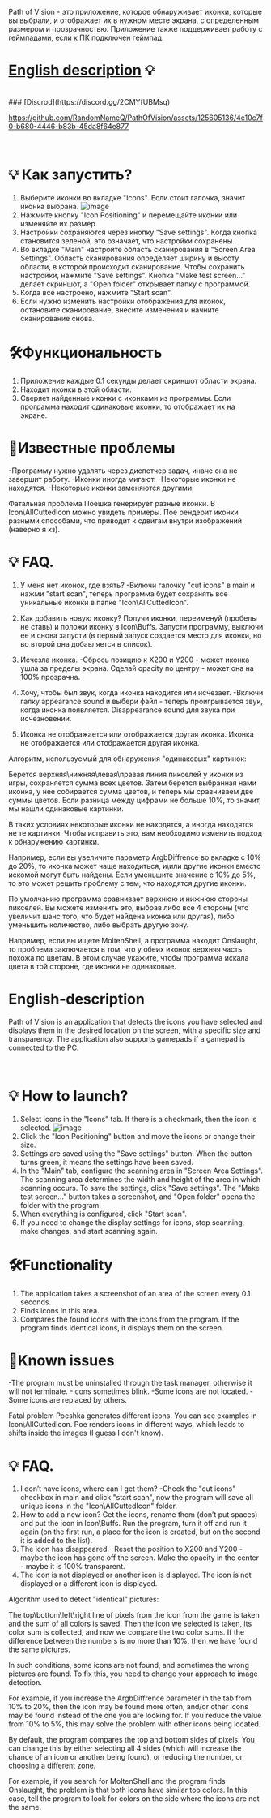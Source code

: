 Path of Vision - это приложение, которое обнаруживает иконки, которые вы выбрали, и отображает их в нужном месте экрана, с определенным размером и прозрачностью. Приложение также поддерживает работу с геймпадами, если к ПК подключен геймпад.

# [English description](#english-description) 💡
<br>
### [Discrod](https://discord.gg/2CMYfUBMsq)

<br>

https://github.com/RandomNameQ/PathOfVision/assets/125605136/4e10c7f0-b680-4446-b83b-45da8f64e877


<br>


# 💡 Как запустить?
1. Выберите иконки во вкладке "Icons". Если стоит галочка, значит иконка выбрана.
![image](https://github.com/RandomNameQ/PathOfVision/assets/125605136/83864abb-4000-469d-b6af-2ad53740e5ad)
2. Нажмите кнопку "Icon Positioning" и перемещайте иконки или изменяйте их размер.
3. Настройки сохраняются через кнопку "Save settings". Когда кнопка становится зеленой, это означает, что настройки сохранены.
4. Во вкладке "Main" настройте область сканирования в "Screen Area Settings".
Область сканирования определяет ширину и высоту области, в которой происходит сканирование.
Чтобы сохранить настройки, нажмите "Save settings". Кнопка "Make test screen..." делает скриншот, а "Open folder" открывает папку с программой.
7. Когда все настроено, нажмите "Start scan".
8. Если нужно изменить настройки отображения для иконок, остановите сканирование, внесите изменения и начните сканирование снова.

# 🛠️Функциональность
1. Приложение каждые 0.1 секунды делает скриншот области экрана.
2. Находит иконки в этой области.
3. Сверяет найденные иконки с иконками из программы. Если программа находит одинаковые иконки, то отображает их на экране.

# 🐞Известные проблемы
-Программу нужно удалять через диспетчер задач, иначе она не завершит работу.
-Иконки иногда мигают.
-Некоторые иконки не находятся.
-Некоторые иконки заменяются другими.

Фатальная проблема
Поешка генерирует разные иконки. В Icon\AllCuttedIcon можно увидеть примеры. Пое рендерит иконки разными способами, что приводит к сдвигам внутри изображений (наверно я хз).

# 💡 FAQ.
1. У меня нет иконок, где взять?
-Включи галочку "cut icons" в main и нажми "start scan", теперь программа будет сохранять все уникальные иконки в папке "Icon\AllCuttedIcon".
2. Как добавить новую иконку?
Получи иконки, переименуй (пробелы не ставь) и положи иконку в Icon\Buffs. Запусти программу, выключи ее и снова запусти (в первый запуск создается место для иконки, но во второй она добавляется в список).
3. Исчезла иконка.
-Сбрось позицию к X200 и Y200 - может иконка ушла за пределы экрана. Сделай opacity по центру - может она на 100% прозрачна.
4. Хочу, чтобы был звук, когда иконка находится или исчезает.
-Включи галку appearance sound и выбери файл - теперь проигрывается звук, когда иконка появляется. Disappearance sound для звука при исчезновении.

5. Иконка не отображается или отображается другая иконка.
Иконка не отображается или отображается другая иконка.

Алгоритм, используемый для обнаружения "одинаковых" картинок:

Берется верхняя\нижняя\левая\правая линия пикселей у иконки из игры, сохраняется сумма всех цветов.
Затем берется выбранная нами иконка, у нее собирается сумма цветов, и теперь мы сравниваем две суммы цветов. Если разница между цифрами не больше 10%, то значит, мы нашли одинаковые картинки.

В таких условиях некоторые иконки не находятся, а иногда находятся не те картинки. Чтобы исправить это, вам необходимо изменить подход к обнаружению картинки.

Например, если вы увеличите параметр ArgbDiffrence во вкладке с 10% до 20%, то иконка может чаще находиться, и\или другие иконки вместо искомой могут быть найдены. Если уменьшите значение с 10% до 5%, то это может решить проблему с тем, что находятся другие иконки.

По умолчанию программа сравнивает верхнюю и нижнюю стороны пикселей. Вы можете изменить это, выбрав либо все 4 стороны (что увеличит шанс того, что будет найдена иконка или другая), либо уменьшить количество, либо выбрать другую зону.

Например, если вы ищете MoltenShell, а программа находит Onslaught, то проблема заключается в том, что у обеих иконок верхняя часть похожа по цветам. В этом случае укажите, чтобы программа искала цвета в той стороне, где иконки не одинаковые.

# English-description

Path of Vision is an application that detects the icons you have selected and displays them in the desired location on the screen, with a specific size and transparency. The application also supports gamepads if a gamepad is connected to the PC.

<br>


# 💡 How to launch?
1. Select icons in the "Icons" tab. If there is a checkmark, then the icon is selected.
![image](https://github.com/RandomNameQ/PathOfVision/assets/125605136/83864abb-4000-469d-b6af-2ad53740e5ad)
2. Click the "Icon Positioning" button and move the icons or change their size.
3. Settings are saved using the "Save settings" button. When the button turns green, it means the settings have been saved.
4. In the "Main" tab, configure the scanning area in "Screen Area Settings".
The scanning area determines the width and height of the area in which scanning occurs.
To save the settings, click "Save settings". The "Make test screen..." button takes a screenshot, and "Open folder" opens the folder with the program.
7. When everything is configured, click "Start scan".
8. If you need to change the display settings for icons, stop scanning, make changes, and start scanning again.

# 🛠️Functionality
1. The application takes a screenshot of an area of the screen every 0.1 seconds.
2. Finds icons in this area.
3. Compares the found icons with the icons from the program. If the program finds identical icons, it displays them on the screen.

# 🐞Known issues
-The program must be uninstalled through the task manager, otherwise it will not terminate.
-Icons sometimes blink.
-Some icons are not located.
-Some icons are replaced by others.

Fatal problem
Poeshka generates different icons. You can see examples in Icon\AllCuttedIcon. Poe renders icons in different ways, which leads to shifts inside the images (I guess I don't know).

# 💡 FAQ.
1. I don’t have icons, where can I get them?
-Check the "cut icons" checkbox in main and click "start scan", now the program will save all unique icons in the "Icon\AllCuttedIcon" folder.
2. How to add a new icon?
Get the icons, rename them (don’t put spaces) and put the icon in Icon\Buffs. Run the program, turn it off and run it again (on the first run, a place for the icon is created, but on the second it is added to the list).
3. The icon has disappeared.
-Reset the position to X200 and Y200 - maybe the icon has gone off the screen. Make the opacity in the center - maybe it is 100% transparent.
5. The icon is not displayed or another icon is displayed.
The icon is not displayed or a different icon is displayed.

Algorithm used to detect "identical" pictures:

The top\bottom\left\right line of pixels from the icon from the game is taken and the sum of all colors is saved.
Then the icon we selected is taken, its color sum is collected, and now we compare the two color sums. If the difference between the numbers is no more than 10%, then we have found the same pictures.

In such conditions, some icons are not found, and sometimes the wrong pictures are found. To fix this, you need to change your approach to image detection.

For example, if you increase the ArgbDiffrence parameter in the tab from 10% to 20%, then the icon may be found more often, and/or other icons may be found instead of the one you are looking for. If you reduce the value from 10% to 5%, this may solve the problem with other icons being located.

By default, the program compares the top and bottom sides of pixels. You can change this by either selecting all 4 sides (which will increase the chance of an icon or another being found), or reducing the number, or choosing a different zone.

For example, if you search for MoltenShell and the program finds Onslaught, the problem is that both icons have similar top colors. In this case, tell the program to look for colors on the side where the icons are not the same.
